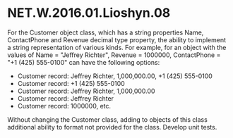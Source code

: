 # NET.W.2016.01.Lioshyn.08

For the Customer object class, which has a string properties Name, ContactPhone and Revenue decimal type property, the ability to implement a string representation of various kinds.
For example, for an object with the values of Name = "Jeffrey Richter", Revenue = 1000000, ContactPhone = "+1 (425) 555-0100" can have the following options:

* Customer record: Jeffrey Richter, 1,000,000.00, +1 (425) 555-0100
* Customer record: +1 (425) 555-0100
* Customer record: Jeffrey Richter, 1,000,000.00
* Customer record: Jeffrey Richter
* Customer record: 1000000, etc.

Without changing the Customer class, adding to objects of this class additional ability to format not provided for the class. Develop unit tests.
